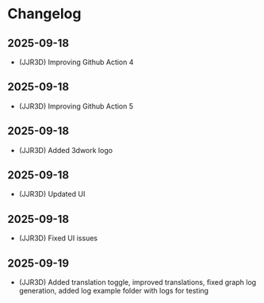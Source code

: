 # Changelog

## 2025-09-18
- (JJR3D) Improving Github Action 4

## 2025-09-18
- (JJR3D) Improving Github Action 5

## 2025-09-18
- (JJR3D) Added 3dwork logo

## 2025-09-18
- (JJR3D) Updated UI

## 2025-09-18 
- (JJR3D) Fixed UI issues

## 2025-09-19
- (JJR3D) Added translation toggle, improved translations, fixed graph log generation, added log example folder with logs for testing

